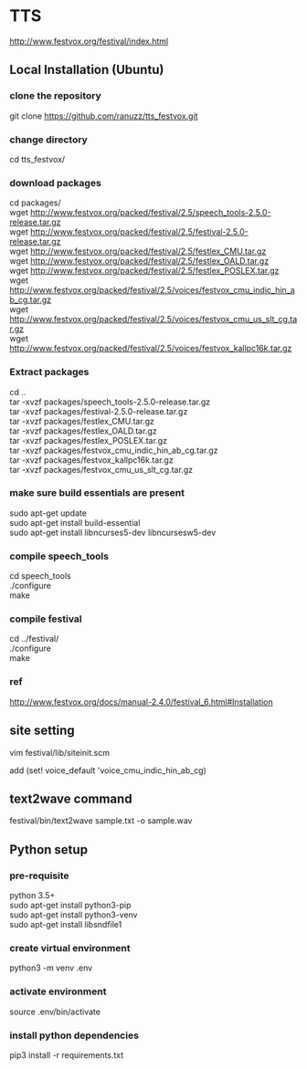 # TTS

http://www.festvox.org/festival/index.html

## Local Installation (Ubuntu)

### clone the repository
git clone https://github.com/ranuzz/tts_festvox.git

### change directory 
cd tts_festvox/

### download packages
cd packages/ <br />
wget http://www.festvox.org/packed/festival/2.5/speech_tools-2.5.0-release.tar.gz <br />
wget http://www.festvox.org/packed/festival/2.5/festival-2.5.0-release.tar.gz <br />
wget http://www.festvox.org/packed/festival/2.5/festlex_CMU.tar.gz <br />
wget http://www.festvox.org/packed/festival/2.5/festlex_OALD.tar.gz <br />
wget http://www.festvox.org/packed/festival/2.5/festlex_POSLEX.tar.gz <br />
wget http://www.festvox.org/packed/festival/2.5/voices/festvox_cmu_indic_hin_ab_cg.tar.gz <br />
wget http://www.festvox.org/packed/festival/2.5/voices/festvox_cmu_us_slt_cg.tar.gz <br />
wget http://www.festvox.org/packed/festival/2.5/voices/festvox_kallpc16k.tar.gz <br />

### Extract packages
cd .. <br />
tar -xvzf packages/speech_tools-2.5.0-release.tar.gz <br />
tar -xvzf packages/festival-2.5.0-release.tar.gz <br />
tar -xvzf packages/festlex_CMU.tar.gz <br />
tar -xvzf packages/festlex_OALD.tar.gz <br />
tar -xvzf packages/festlex_POSLEX.tar.gz <br />
tar -xvzf packages/festvox_cmu_indic_hin_ab_cg.tar.gz <br />
tar -xvzf packages/festvox_kallpc16k.tar.gz <br />
tar -xvzf packages/festvox_cmu_us_slt_cg.tar.gz <br />

### make sure build essentials are present
sudo apt-get update <br />
sudo apt-get install build-essential <br />
sudo apt-get install libncurses5-dev libncursesw5-dev <br />

### compile speech_tools
cd speech_tools <br />
./configure <br />
make <br />

### compile festival
cd ../festival/ <br />
./configure <br />
make <br />

### ref
http://www.festvox.org/docs/manual-2.4.0/festival_6.html#Installation


## site setting

vim festival/lib/siteinit.scm

add (set! voice_default 'voice_cmu_indic_hin_ab_cg)

## text2wave command

 festival/bin/text2wave sample.txt -o sample.wav
 

## Python setup

### pre-requisite
python 3.5+ <br />
sudo apt-get install python3-pip <br />
sudo apt-get install python3-venv <br />
sudo apt-get install libsndfile1 <br />

### create virtual environment

python3 -m venv .env

### activate environment

source .env/bin/activate

### install python dependencies

pip3 install -r requirements.txt


